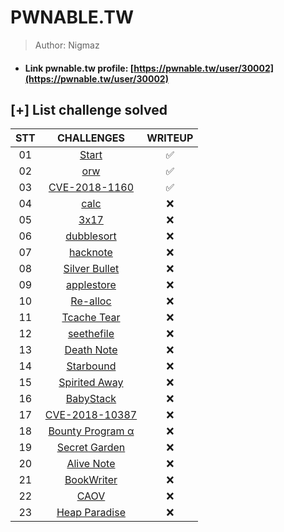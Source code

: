 # PWNABLE.TW

>Author: Nigmaz

- #### Link pwnable.tw profile: [https://pwnable.tw/user/30002](https://pwnable.tw/user/30002)

## [+] List challenge solved

| STT | CHALLENGES | WRITEUP |
| :-------------: | :-------------------------------------------: |:----------:|
|       01        | [Start](./Start)                              |✅         |         
|       02        | [orw](./orw)                                  |✅         |
|       03        | [CVE-2018-1160](./CVE-2018-1160)              |✅         |
|       04        | [calc](./calc)                                |❌         |
|       05        | [3x17](./3x17)                                |❌         |
|       06        | [dubblesort](./dubblesort)                    |❌         |
|       07        | [hacknote](./hacknote)                        |❌         |
|       08        | [Silver Bullet](./Silver%20Bullet)            |❌         |
|       09        | [applestore](./applestore)                    |❌         |
|       10        | [Re-alloc](./Re-alloc)                        |❌         |
|       11        | [Tcache Tear](./Tcache%20Tear)                |❌         |
|       12        | [seethefile](./seethefile)                    |❌         |
|       13        | [Death Note](./Death%20Note)                  |❌         |
|       14        | [Starbound](./Starbound)                      |❌         |
|       15        | [Spirited Away](./Spirited%20Away)            |❌         |
|       16        | [BabyStack](./BabyStack)                      |❌         |
|       17        | [CVE-2018-10387](./CVE-2018-10387)            |❌         |
|       18        | [Bounty Program α](./Bounty%20Program%20α)    |❌         |
|       19        | [Secret Garden](./Secret%20Garden)            |❌         |
|       20        | [Alive Note](./Alive%20Note)                  |❌         |
|       21        | [BookWriter](./BookWriter)                    |❌         |
|       22        | [CAOV](./CAOV)                                |❌         |
|       23        | [Heap Paradise](./Heap%20Paradise)            |❌         |




